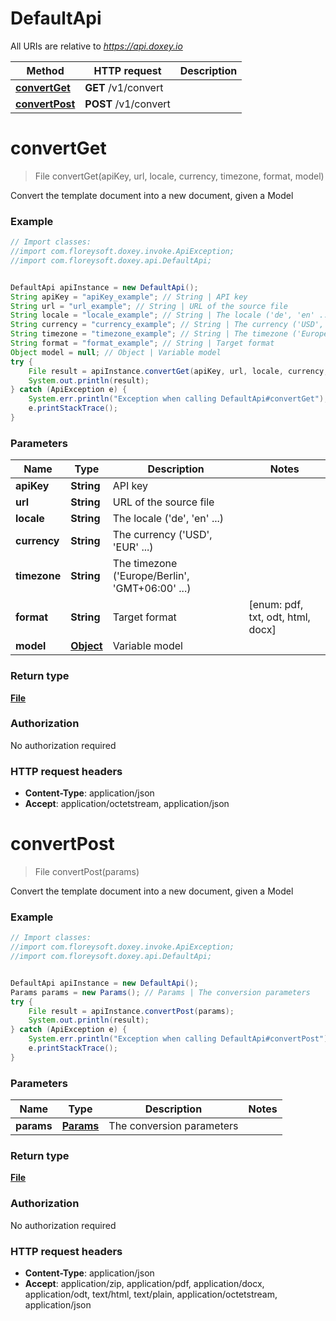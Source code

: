 # DefaultApi

All URIs are relative to *https://api.doxey.io*

Method | HTTP request | Description
------------- | ------------- | -------------
[**convertGet**](DefaultApi.md#convertGet) | **GET** /v1/convert | 
[**convertPost**](DefaultApi.md#convertPost) | **POST** /v1/convert | 


<a name="convertGet"></a>
# **convertGet**
> File convertGet(apiKey, url, locale, currency, timezone, format, model)



Convert the template document into a new document, given a Model

### Example
```java
// Import classes:
//import com.floreysoft.doxey.invoke.ApiException;
//import com.floreysoft.doxey.api.DefaultApi;


DefaultApi apiInstance = new DefaultApi();
String apiKey = "apiKey_example"; // String | API key
String url = "url_example"; // String | URL of the source file
String locale = "locale_example"; // String | The locale ('de', 'en' ...)
String currency = "currency_example"; // String | The currency ('USD', 'EUR' ...)
String timezone = "timezone_example"; // String | The timezone ('Europe/Berlin', 'GMT+06:00' ...)
String format = "format_example"; // String | Target format
Object model = null; // Object | Variable model
try {
    File result = apiInstance.convertGet(apiKey, url, locale, currency, timezone, format, model);
    System.out.println(result);
} catch (ApiException e) {
    System.err.println("Exception when calling DefaultApi#convertGet");
    e.printStackTrace();
}
```

### Parameters

Name | Type | Description  | Notes
------------- | ------------- | ------------- | -------------
 **apiKey** | **String**| API key |
 **url** | **String**| URL of the source file |
 **locale** | **String**| The locale (&#39;de&#39;, &#39;en&#39; ...) |
 **currency** | **String**| The currency (&#39;USD&#39;, &#39;EUR&#39; ...) |
 **timezone** | **String**| The timezone (&#39;Europe/Berlin&#39;, &#39;GMT+06:00&#39; ...) |
 **format** | **String**| Target format | [enum: pdf, txt, odt, html, docx]
 **model** | [**Object**](.md)| Variable model |

### Return type

[**File**](File.md)

### Authorization

No authorization required

### HTTP request headers

 - **Content-Type**: application/json
 - **Accept**: application/octetstream, application/json

<a name="convertPost"></a>
# **convertPost**
> File convertPost(params)



Convert the template document into a new document, given a Model

### Example
```java
// Import classes:
//import com.floreysoft.doxey.invoke.ApiException;
//import com.floreysoft.doxey.api.DefaultApi;


DefaultApi apiInstance = new DefaultApi();
Params params = new Params(); // Params | The conversion parameters
try {
    File result = apiInstance.convertPost(params);
    System.out.println(result);
} catch (ApiException e) {
    System.err.println("Exception when calling DefaultApi#convertPost");
    e.printStackTrace();
}
```

### Parameters

Name | Type | Description  | Notes
------------- | ------------- | ------------- | -------------
 **params** | [**Params**](Params.md)| The conversion parameters |

### Return type

[**File**](File.md)

### Authorization

No authorization required

### HTTP request headers

 - **Content-Type**: application/json
 - **Accept**: application/zip, application/pdf, application/docx, application/odt, text/html, text/plain, application/octetstream, application/json

